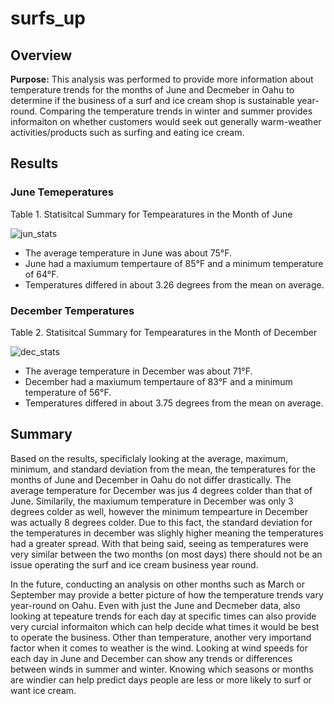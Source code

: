 # surfs_up

## Overview

**Purpose:** This analysis was performed to provide more information about temperature trends for the months of June and Decmeber in Oahu to determine if the business of a surf and ice cream shop is sustainable year-round. Comparing the temperature trends in winter and summer provides informaiton on whether customers would seek out generally warm-weather activities/products such as surfing and eating ice cream. 


## Results

### June Temeperatures

Table 1. Statisitcal Summary for Tempearatures in the Month of June

![jun_stats](https://user-images.githubusercontent.com/94864663/156269242-628250f7-04aa-4164-bcd3-9c5605764640.png)


- The average temperature in June was about 75°F.
- June had a maxiumum tempertaure of 85°F and a minimum temperature of 64°F.
- Temperatures differed in about 3.26 degrees from the mean on average. 

### December Temperatures

Table 2. Statisitcal Summary for Tempearatures in the Month of December

![dec_stats](https://user-images.githubusercontent.com/94864663/156269261-d7cb4692-bca7-4e51-a5fe-e45cb4ffefcf.png)

- The average temperature in December was about 71°F.
- December had a maxiumum tempertaure of 83°F and a minimum temperature of 56°F.
- Temperatures differed in about 3.75 degrees from the mean on average. 

## Summary

Based on the results, specificlaly looking at the average, maximum, minimum, and standard deviation from the mean, the temperatures for the months of June and December in Oahu do not differ drastically. The average temperature for December was jus 4 degrees colder than that of June. Similarily, the maxiumum temperature in December was only 3 degrees colder as well, however the minimum tempearture in December was actually 8 degrees colder. Due to this fact, the standard deviation for the temperatures in december was slighly higher meaning the temperatures had a greater spread. With that being said, seeing as temperatures were very similar between the two months (on most days) there should not be an issue operating the surf and ice cream business year round. 

In the future, conducting an analysis on other months such as March or September may provide a better picture of how the temperature trends vary year-round on Oahu. Even with just the June and Decmeber data, also looking at tepeature trends for each day at specific times can also provide very curcial informaiton which can help decide what times it would be best to operate the business. Other than temperature, another very importand factor when it comes to weather is the wind. Looking at wind speeds for each day in June and December can show any trends or differences between winds in summer and winter. Knowing which seasons or months are windier can help predict days people are less or more likely to surf or want ice cream. 
